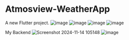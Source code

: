 # Atmosview-WeatherApp

A new Flutter project.
![image](https://github.com/user-attachments/assets/e6a7adc5-0903-4a3c-b44a-66202214ccbf)
![image](https://github.com/user-attachments/assets/2e5f55d9-6ed8-40a5-ac9c-4c684245ae20)
![image](https://github.com/user-attachments/assets/0fc6e4c4-d646-4f70-abd3-6db06bab753e)
![image](https://github.com/user-attachments/assets/69cd9bbe-5bca-4590-a346-73f950b02fc3)


 My Backend
 ![Screenshot 2024-11-14 105148](https://github.com/user-attachments/assets/ee407de7-f36e-4d84-a104-5d496ef56afd)
 ![image](https://github.com/user-attachments/assets/c91f1236-a649-4be4-8910-d21f9f5fb605)



